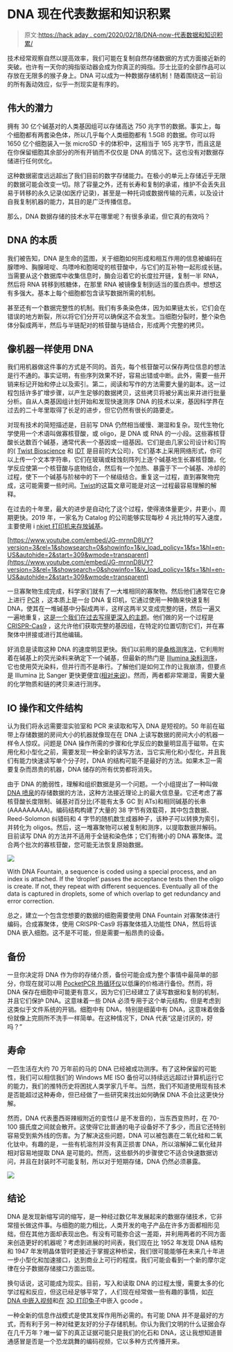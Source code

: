 # DNA 现在代表数据和知识积累

> 原文:[https://hack aday . com/2020/02/18/DNA-now-代表数据和知识积累/](https://hackaday.com/2020/02/18/dna-now-stands-for-data-and-knowledge-accumulation/)

技术经常观察自然以提高效率，我们可能在复制自然存储数据的方式方面接近新的突破。也许有一天你的拇指驱动器会成为你真正的拇指。莎士比亚的全部作品可以存放在无限多的猴子身上。DNA 可以成为一种数据存储机制！随着围绕这一前沿的所有轰动效应，似乎一剂现实是有序的。

## 伟大的潜力

拥有 30 亿个碱基对的人类基因组可以存储高达 750 兆字节的数据。事实上，每个细胞都有两套染色体，所以几乎每个人类细胞都有 1.5GB 的数据。你可以将 1650 亿个细胞装入一张 microSD 卡的体积中，这相当于 165 兆字节，而且这是在你保留细胞其余部分的所有开销而不仅仅是 DNA 的情况下。这也没有对数据存储进行任何优化。

这种数据密度远远超出了我们目前的数字存储能力。在极小的单元上存储近乎无限的数据可能会改变一切。除了容量之外，还有长寿和复制的承诺，维护不会丢失且易于转移的永久记录(如医疗记录)，甚至是一种托词或数据传输的元素，以及设计自我复制机器的能力，其目的是广泛传播信息。

那么，DNA 数据存储的技术水平在哪里呢？有很多承诺，但它真的有效吗？

## DNA 的本质

我们被告知，DNA 是生命的蓝图，关于细胞如何形成和相互作用的信息被编码在腺嘌呤、胸腺嘧啶、鸟嘌呤和胞嘧啶的核苷酸中，与它们的互补物一起形成长链。当需要从这个数据库中收集信息时，酶会沿着它的长度拉开链，复制一半 RNA，然后将 RNA 转移到核糖体，在那里 RNA 被镜像复制到适当的蛋白质中。想想这有多强大。基本上每个细胞都包含读写数据所需的机制。

甚至还有一个数据完整性的机制。我们有多条染色体，因为如果链太长，它们会在错误的地方断裂，所以将它们分开可以确保这不会发生。当细胞分裂时，整个染色体分裂成两半，然后与半链配对的核苷酸与链结合，形成两个完整的拷贝。

## 像机器一样使用 DNA

我们用机器做这件事的方式是不同的。首先，每个核苷酸可以保存两位信息的想法是行不通的。事实证明，有些序列效果不好，容易出错或中断。此外，需要一些开销来标记开始和停止以及索引。第二，阅读和写作的方法需要大量的副本。这一过程包括许多扩增步骤，以产生足够的数据拷贝，这些拷贝将被分离出来并进行批量分析。自从人类基因组计划开始和发现快速测序 DNA 的技术以来，基因科学界在过去的二十年里取得了长足的进步，但它仍然有很长的路要走。

对现有技术的简短描述是，目前写 DNA 仍然相当缓慢、潮湿和复杂。现代生物化学使用一个术语叫做寡核苷酸，或 oligo，是 DNA 或 RNA 的一小段。这些寡核苷酸长达数百个碱基，通常代表一个基因或一组基因。它们是由几家公司设计和订购的( [Twist Bioscience](https://www.twistbioscience.com/) 和 [IDT](https://www.idtdna.com/) 是目前的大公司)，它们基本上采用网络形式，你可以上传一个文本字符串，它们在玻璃或硅蚀刻阵列上逐个碱基地生长寡核苷酸。化学反应使第一个核苷酸与底物结合，然后有一个加热、暴露于下一个碱基、冷却的过程，使下一个碱基与阶梯中的下一个梯级结合。重复这一过程，直到寡聚物完成，这可能需要一些时间。[Twist](https://www.twistbioscience.com/company/blog/ASimpleGuidetoPhosphoramiditeChemistryandHowitFitsinTwistBioscience%27sCommercialEngine)的这篇文章可能是对这一过程最容易理解的解释。

在过去的十年里，最大的进步是自动化了这个过程，使得液体量更少，井更小，周期更快。2019 年，一家名为 Catalog 的公司能够实现每秒 4 兆比特的写入速度，主要使用 i [nkjet 打印机来存放碱基](https://www.catalogdna.com/blog/hot-news-for-the-summer-from-catalog)。

 [https://www.youtube.com/embed/JG-mrnnD8UY?version=3&rel=1&showsearch=0&showinfo=1&iv_load_policy=1&fs=1&hl=en-US&autohide=2&start=309&wmode=transparent](https://www.youtube.com/embed/JG-mrnnD8UY?version=3&rel=1&showsearch=0&showinfo=1&iv_load_policy=1&fs=1&hl=en-US&autohide=2&start=309&wmode=transparent) 

一旦寡聚物生成完成，科学家们就有了一大堆相同的寡聚物。然后他们通常在它身上进行 [PCR](https://en.wikipedia.org/wiki/Polymerase_chain_reaction) ，这本质上是一台 DNA 复印机，它通过使用一种酶来快速复制 DNA，使其在一堆碱基中分裂成两半，这样这两半又变成完整的链，然后一遍又一遍地重复，[这是一个我们在过去写得更深入的主题](https://hackaday.com/2016/03/22/enzymes-from-the-deep-the-polymerase/)。他们做的另一个过程是 [CRISPR-Cas9](https://en.wikipedia.org/wiki/CRISPR_gene_editing) ，这允许他们获取完整的基因组，在特定的位置切割它们，并在寡聚体中拼接或进行其他编辑。

好消息是读取这种 DNA 的速度明显更快。我们以前用的是[桑格测序法](https://en.wikipedia.org/wiki/Sanger_sequencing)，它利用附着在碱基上的荧光染料来确定下一个碱基，但最新的热门是 [Illumina 染料测序](https://en.wikipedia.org/wiki/Illumina_dye_sequencing)，它也使用荧光染料，但并行而不是串行。了解他们是如何工作的让我崩溃，但要点是 Illumina 比 Sanger 更快更便宜([相对来说](https://www.illumina.com/systems/sequencing-platforms/miseq/order-miseq.html))。然而，两者都非常潮湿，需要大量的化学物质和链的拷贝来进行测序。

## IO 操作和文件结构

认为我们将永远需要湿实验室和 PCR 来读取和写入 DNA 是短视的。50 年前在磁带上存储数据的房间大小的机器就像现在在 DNA 上读写数据的房间大小的机器一样令人惊叹。问题是 DNA 操作所需的步骤和化学反应的数量明显高于磁带。在实用化和小型化之前，需要发现一种全新的读写方法，当它实用化和小型化，并且我们有能力快速读写单个分子时，DNA 的结构可能不是最好的方法。如果木卫一需要复杂而昂贵的机器，DNA 储存的所有优势都将消失。

由于 DNA 的脆弱性，理解和组织数据是另一个问题。一个小组提出了一种叫做 [DNA 喷泉](https://dnafountain.teamerlich.org/)的存储数据的方法，这种方法接近理论上的最大信息量。它还考虑了寡核苷酸长度限制、碱基对百分比(不能有太多 GC 到 ATs)和相同碱基的长串(AAAAAAAAA)。编码结构构建了大量的 38 字节有效载荷，其中包含数据、Reed-Solomon 纠错码和 4 字节的随机数生成器种子，该种子可以转换为索引，并转化为 oligos。然后，这一堆寡聚物可以被复制和测序，以提取数据并解码。目前读写 DNA 的方法并不适用于全链和染色体；它们有微小的 DNA 寡聚体。混合两个批次的寡核苷酸，您可能无法恢复原始数据。

![](../Images/41e2d80b33397b0652696880174f56b7.png)

With DNA Fountain, a sequence is coded using a special process, and an index is attached. If the ‘droplet’ passes the acceptance tests then the oligo is create. If not, they repeat with different sequences. Eventually all of the data is captured in droplets, some of which overlap to get redundancy and error correction.

总之，建立一个包含您想要的数据的细胞需要使用 DNA Fountain 对寡聚体进行编码，合成寡聚体，使用 CRISPR-Cas9 将寡聚体插入功能性 DNA，然后将该 DNA 嵌入细胞。这不是不可能，但是需要一船昂贵的设备。

## 备份

一旦你决定将 DNA 作为你的存储介质，备份可能会成为整个事情中最简单的部分，你现在就可以用 [PocketPCR 热循环仪](https://hackaday.com/2020/01/26/put-the-power-of-pcr-in-your-pocket-with-this-open-source-thermal-cycler/)以低廉的价格进行备份。然而，将 DNA 保存在细胞中可能更有意义，因为它们已经建立了读写数据和复制的机制，并且它们保护 DNA。这意味着一些 DNA 必须专用于这个单元结构，但是考虑到这类似于文件系统的开销。细胞中有 DNA，特别是细菌中有 DNA，这意味着做备份就像上完厕所不洗手一样简单。在这种情况下，DNA 代表“这是讨厌的，好吗？”

## 寿命

一匹生活在大约 70 万年前的马的 DNA 已经被成功测序。有了这种保留的可能性，我们可以相信我们的 Windows ME ISO 备份可以持续远远超过计算机运行它的能力，我们的推特历史将困扰人类学家几千年。当然，我们不知道使用现有技术是否能超过这种寿命，但已经做了一些研究来找出如何确保 DNA 不会比这更快分解。

然而，DNA 代表墨西哥辣椒附近的变性(J 是不发音的)，当东西变热时，在 70-100 摄氏度之间就会散开。这使得它比普通的电子设备好不了多少，而且它还特别容易受到紫外线的伤害。为了解决这些问题，DNA 可以被包裹在二氧化硅和二氧化钛中。有趣的是，一些有机溶剂并没有真正损害 DNA，所以溶解掉二氧化硅并相对容易地提取 DNA 是可能的。然而，这些额外的步骤使它不适合快速数据访问，并且在封装时不可能复制，所以对于短期存储，DNA 仍然必须暴露。

![](../Images/e9fb8d2ac05bbaed9398d5f0d9313234.png)

## 结论

DNA 是发现新缩写词的缩写，是一种经过数亿年发展起来的数据存储技术，它非常擅长做这件事。与细胞的能力相比，人类开发的电子产品在许多方面都相形见绌，但在其他方面却表现出色。有没有可能弥合这一差距，并利用两者的不同方面来创造更好的机器呢？考虑到进展的时间表，我们现在比 1952 年发现 DNA 结构和 1947 年发明晶体管时更接近于掌握这种桥梁，我们很可能能够在未来几十年进一步小型化和加速接口，达到商业上可行的程度。我们可能会看到一个新的摩尔定律在分子数据存储接口方面出现。

换句话说，这可能成为现实。目前，写入和读取 DNA 的过程太慢，需要太多的化学过程和反应，但这已经足够平常了，人们现在经常做一些有趣的事情，如[在 DNA 中嵌入视频](https://hackaday.com/2017/07/13/movie-encoded-in-dna-is-the-first-step-toward-datalogging-with-living-cells/)和[在](https://www.newscientist.com/article/2226644-3d-printed-bunny-contains-dna-instructions-to-make-a-copy-of-itself/) [3D 打印兔子](https://www.nature.com/articles/s41587-019-0356-z.epdf?referrer_access_token=CDw-5yQTZEXUgsLjimBJQdRgN0jAjWel9jnR3ZoTv0M4Woj1cE3OBfuw5I5lxno_c7GoY2-6n89GH-ivEpAEqp599jv2thRs0yYrFWLX0uhL-yOBGr7izUHb6A_VXsDhIzH-X9LqmDtLbh1CQPVL1ZEmgbHvovMgfRn7cT3Dxsb7LLHLNznGlNVOlTf40oMDFkDeMGeGKFuAvucJXtLTN8g4cazg3y5XANPQtJ9sprZzbzs_RxOJoCVhxhHNO5N5fda_h7SYo23GAS2ioa2PzCdLG79Z-by1qqVTyhNhOQ4VwPmkKdKVo_IRAPHK4hPv&tracking_referrer=www.newscientist.com)中嵌入 gcode 。

一种全新的信息作战模式是使其发挥作用所必需的。有可能 DNA 并不是最好的方式，而有利于另一种对硅更友好的分子存储机制。你认为我们文明的什么证据会存在几千万年？唯一留下的真正证据可能只是我们的化石和 DNA，这让我想知道普通感冒是否是一个恐龙跳舞的编码视频，它以多种方式传播开来。